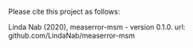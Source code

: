 Please cite this project as follows:

Linda Nab (2020),  measerror-msm - version 0.1.0. url: github.com/LindaNab/measerror-msm
